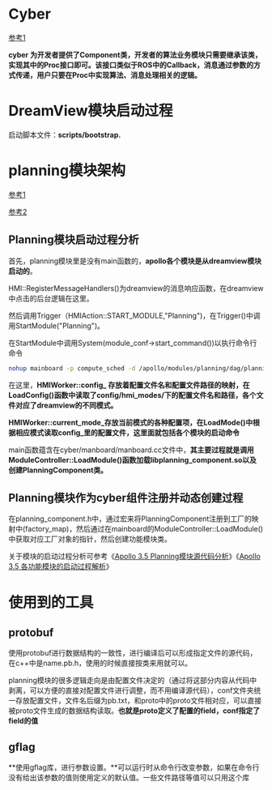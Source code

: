 # Cyber

[参考1](https://zhuanlan.zhihu.com/p/56053077)

**cyber 为开发者提供了Component类，开发者的算法业务模块只需要继承该类，实现其中的Proc接口即可。该接口类似于ROS中的Callback，消息通过参数的方式传递，用户只要在Proc中实现算法、消息处理相关的逻辑。**

# DreamView模块启动过程

启动脚本文件：**scripts/bootstrap.**

# planning模块架构

[参考1](https://blog.csdn.net/davidhopper/article/details/89360385)

[参考2](https://blog.csdn.net/davidhopper/article/details/89360385)

## Planning模块启动过程分析

首先，planning模块里是没有main函数的，**apollo各个模块是从dreamview模块启动的**。

HMI::RegisterMessageHandlers()为dreamview的消息响应函数，在dreamview中点击的后台逻辑在这里。

然后调用Trigger（HMIAction::START_MODULE,"Planning")，在Trigger()中调用StartModule("Planning")。

在StartModule中调用System(module_conf->start_command())以执行命令行命令

```sh
nohup mainboard -p compute_sched -d /apollo/modules/planning/dag/planning.dag &
```

在这里，**HMIWorker::config_ 存放着配置文件名和配置文件路径的映射，在LoadConfig()函数中读取了config/hmi_modes/下的配置文件名和路径，各个文件对应了dreamview的不同模式。**

**HMIWorker::current_mode_存放当前模式的各种配置项，在LoadMode()中根据相应模式读取config_里的配置文件，这里面就包括各个模块的启动命令**

main函数蕴含在cyber/manboard/manboard.cc文件中，**其主要过程就是调用ModuleController::LoadModule()函数加载libplanning_component.so以及创建PlanningComponent类。**

## Planning模块作为cyber组件注册并动态创建过程

在planning_component.h中，通过宏来将PlanningComponent注册到工厂的映射中(factory_map)，然后通过在mainboard的ModuleController::LoadModule()中获取对应工厂对象的指针，然后创建功能模块类。

关于模块的启动过程分析可参考《[Apollo 3.5 Planning模块源代码分析](https://blog.csdn.net/davidhopper/article/details/89360385)》《[Apollo 3.5 各功能模块的启动过程解析](https://blog.csdn.net/davidhopper/article/details/85248799)》

# 使用到的工具

## protobuf

使用protobuf进行数据结构的一致性，进行编译后可以形成指定文件的源代码，在c++中是name.pb.h，使用的时候直接按类来用就可以。

planning模块的很多逻辑走向是由配置文件决定的（通过将这部分内容从代码中剥离，可以方便的直接对配置文件进行调整，而不用编译源代码），conf文件夹统一存放配置文件，文件名后缀为pb.txt，和proto中的proto文件相对应，可以直接被proto文件生成的数据结构读取。**也就是proto定义了配置的field，conf指定了field的值**

## gflag

**使用gflag库，进行参数设置。**可以运行时从命令行改变参数，如果在命令行没有给出该参数的值则使用定义的默认值。一些文件路径等值可以只用这个库
